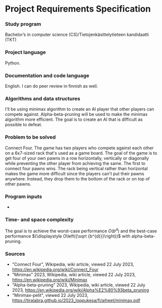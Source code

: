 # Project Requirements Specification

### Study program
Bachelor’s in computer science (CS)/Tietojenkäsittelytieteen kandidaatti (TKT)

### Project language
Python.

### Documentation and code language
English. I can do peer review in finnish as well.

### Algorithms and data structures
I'll be using minimax algorithm to create an AI player that other players can compete against. Alpha-beta-pruning will be used to make the minimax algorithm more efficient. The goal is to create an AI that is difficult as possible to defeat.

### Problem to be solved
Connect Four. The game has two players who compete against each other on a 6x7-sized rack that's used as a game board. The goal of the game is to get four of your own pawns in a row horizontally, vertically or diagonally while preventing the other player from achieving the same. The first to connect four pawns wins. The rack being vertical rather than horizontal makes the game more difficult since the players can't put their pawns anywhere. Instead, they drop them to the bottom of the rack or on top of other pawns.

### Program inputs
-

### Time- and space complexity
The goal is to achieve the worst-case performance $O(b^d)$ and the best-case performance ${\displaystyle O\left({\sqrt {b^{d}}}\right)}$ with alpha-beta-pruning.

### Sources
- "Connect Four", Wikipedia, wiki article, viewed 22 July 2023, https://en.wikipedia.org/wiki/Connect_Four
- "Minimax" 2023, Wikipedia, wiki article, viewed 22 July 2023, https://en.wikipedia.org/wiki/Minimax
- "Alpha-beta-pruning" 2023, Wikipedia, wiki article, viewed 22 July 2023, https://en.wikipedia.org/wiki/Alpha%E2%80%93beta_pruning
- "Minimax-pelit", viewed 22 July 2023, https://tiralabra.github.io/2023_loppukesa/fi/aiheet/minimax.pdf
